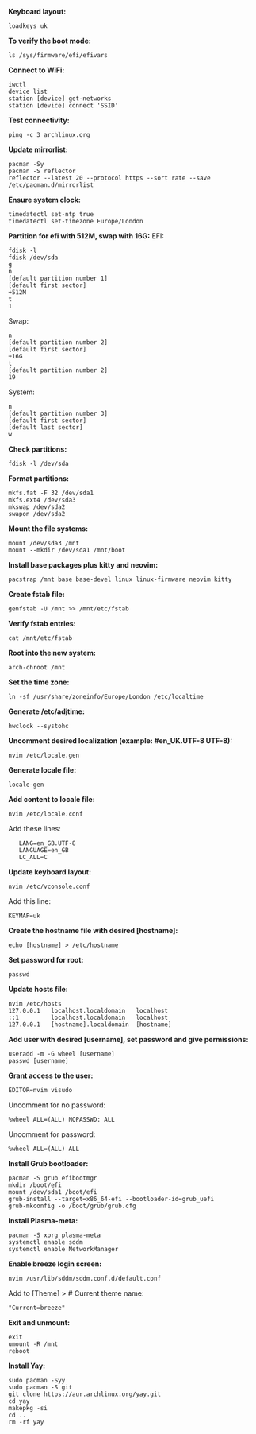 **Keyboard layout:**
```
loadkeys uk
```

**To verify the boot mode:**
```
ls /sys/firmware/efi/efivars
```

**Connect to WiFi:**
```
iwctl
device list
station [device] get-networks
station [device] connect 'SSID'
```

**Test connectivity:**
```
ping -c 3 archlinux.org
```

**Update mirrorlist:**
```
pacman -Sy
pacman -S reflector
reflector --latest 20 --protocol https --sort rate --save /etc/pacman.d/mirrorlist
```

**Ensure system clock:**
```
timedatectl set-ntp true
timedatectl set-timezone Europe/London
```

**Partition for efi with 512M, swap with 16G:**
EFI:
```
fdisk -l
fdisk /dev/sda
g
n
[default partition number 1]
[default first sector]
+512M
t
1
```
Swap:
```
n
[default partition number 2]
[default first sector]
+16G
t
[default partition number 2]
19
```
System:
```
n
[default partition number 3]
[default first sector]
[default last sector]
w
```

**Check partitions:**
```
fdisk -l /dev/sda
```

**Format partitions:**
```
mkfs.fat -F 32 /dev/sda1
mkfs.ext4 /dev/sda3
mkswap /dev/sda2
swapon /dev/sda2
```

**Mount the file systems:**
```
mount /dev/sda3 /mnt
mount --mkdir /dev/sda1 /mnt/boot
```

**Install base packages plus kitty and neovim:**

```
pacstrap /mnt base base-devel linux linux-firmware neovim kitty
```

**Create fstab file:**
```
genfstab -U /mnt >> /mnt/etc/fstab
```

**Verify fstab entries:**
```
cat /mnt/etc/fstab
```

**Root into the new system:**
```
arch-chroot /mnt
```

**Set the time zone:**
```
ln -sf /usr/share/zoneinfo/Europe/London /etc/localtime
```

**Generate /etc/adjtime:**
```
hwclock --systohc
```

**Uncomment desired localization (example: #en_UK.UTF-8 UTF-8):**
```
nvim /etc/locale.gen
```

**Generate locale file:**
```
locale-gen
```

**Add content to locale file:**
```
nvim /etc/locale.conf
```
Add these lines:
```
   LANG=en_GB.UTF-8
   LANGUAGE=en_GB
   LC_ALL=C
```

**Update keyboard layout:**
```
nvim /etc/vconsole.conf
```
Add this line:
```
KEYMAP=uk
```

**Create the hostname file with desired [hostname]:**
```
echo [hostname] > /etc/hostname
```

**Set password for root:**
```
passwd
```

**Update hosts file:**
```
nvim /etc/hosts
127.0.0.1	localhost.localdomain	localhost
::1	        localhost.localdomain	localhost
127.0.0.1	[hostname].localdomain	[hostname]
```

**Add user with desired [username], set password and give permissions:**
```
useradd -m -G wheel [username]
passwd [username]
```

**Grant access to the user:**
```
EDITOR=nvim visudo
```
Uncomment for no password:
```
%wheel ALL=(ALL) NOPASSWD: ALL
```
Uncomment for password:
```
%wheel ALL=(ALL) ALL
```

**Install Grub bootloader:**
```
pacman -S grub efibootmgr
mkdir /boot/efi
mount /dev/sda1 /boot/efi
grub-install --target=x86_64-efi --bootloader-id=grub_uefi
grub-mkconfig -o /boot/grub/grub.cfg
```

**Install Plasma-meta:**
```
pacman -S xorg plasma-meta
systemctl enable sddm
systemctl enable NetworkManager
```

**Enable breeze login screen:**
```
nvim /usr/lib/sddm/sddm.conf.d/default.conf
```
Add to  [Theme] > # Current theme name:
```
"Current=breeze"
```

**Exit and unmount:**
```
exit
umount -R /mnt
reboot
```

**Install Yay:**
```
sudo pacman -Syy
sudo pacman -S git
git clone https://aur.archlinux.org/yay.git
cd yay
makepkg -si
cd ..
rm -rf yay
```
